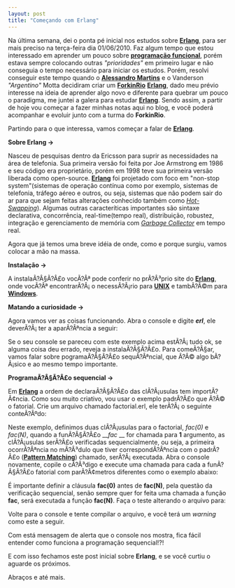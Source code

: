 ```yaml
--- 
layout: post
title: "Começando com Erlang"
---
```


Na última semana, dei o ponta pé inicial nos estudos sobre **[Erlang](http://www.erlang.org)**, para ser mais preciso na terça-feira dia 01/06/2010. Faz algum tempo que estou interessado em aprender um pouco sobre **[programação funcional](http://pt.wikipedia.org/wiki/Programa%C3%A7%C3%A3o_funcional )**, porém estava sempre colocando outras  *"prioridades"* em primeiro lugar e não conseguia o tempo necessário para iniciar os estudos. 
Porém, resolvi conseguir este tempo quando o **[Alessandro Martins](http://www.aleuai.com.br/blog/)** e o Vanderson *"Argentino"* Motta decidiram criar um **[ForkinRio](http://groups.google.com.br/group/forkinrio?hl=pt-BR)** **[Erlang](http://www.erlang.org)**, dado meu prévio interesse na ideia de aprender algo novo e diferente para quebrar um pouco o paradigma, me juntei a galera para estudar **[Erlang](http://www.erlang.org)**.
Sendo assim, a partir  de hoje vou começar a fazer minhas notas aqui no blog, e você poderá acompanhar e evoluir junto com a turma do **ForkinRio**.

Partindo para o que interessa, vamos começar a falar de **[Erlang](http://www.erlang.org)**.

**Sobre Erlang ->**

Nasceu de pesquisas dentro da Ericsson para suprir as necessidades na área de telefonia. Sua primeira versão foi feita por Joe Armstrong em 1986 e seu código era proprietário, porém em 1998 teve sua primeira versão liberada como open-source.
**[Erlang](http://www.erlang.org)** foi projetado com foco em "non-stop system"(sistemas de operação contínua como por exemplo, sistemas de telefonia, tráfego aéreo e outros, ou seja, sistemas que não podem sair do ar para que sejam feitas alterações conhecido também como *[Hot-Swapping](http://en.wikipedia.org/wiki/Hot_swapping)*). 
Algumas outras caracteríticas importantes são sintaxe declarativa, concorrência, real-time(tempo real), distribuição, robustez, integração e gerenciamento de memória com *[Garbage Collector](http://pt.wikipedia.org/wiki/Coletor_de_lixo)* em tempo real. 

Agora que já temos uma breve idéia de onde, como e porque surgiu, vamos colocar a mão na massa.

**Instalação ->**

A instalaÃ?Â§Ã?Â£o vocÃ?Âª pode conferir no prÃ?Â³prio site do **[Erlang](http://www.erlang.org)**, 
onde vocÃ?Âª encontrarÃ?Â¡ o necessÃ?Â¡rio para **[UNIX](http://erlang.org/doc/installation_guide/install.html#id2258617)** e tambÃ?Â©m para **[Windows](http://erlang.org/doc/installation_guide/install.html#id2252066)**.

**Matando a curiosidade ->**

Agora vamos ver as coisas funcionando.
Abra o console e digite __*erl*__, ele deverÃ?Â¡ ter a aparÃ?Âªncia a seguir:

<script src="http://gist.github.com/436107.js"></script>

Se o seu console se pareceu com este exemplo acima estÃ?Â¡ tudo ok, se alguma coisa deu errado, reveja a instalaÃ?Â§Ã?Â£o.
Para comeÃ?Â§ar, vamos falar sobre pogramaÃ?Â§Ã?Â£o sequÃ?Âªncial, que Ã?Â© algo bÃ?Â¡sico e ao mesmo tempo importante.

**ProgramaÃ?Â§Ã?Â£o sequencial ->**

Em **[Erlang](http://www.erlang.org)** a ordem de declaraÃ?Â§Ã?Â£o das clÃ?Â¡usulas tem importÃ?Â¢ncia.
Como sou muito criativo, vou usar o exemplo padrÃ?Â£o que Ã?Â© o fatorial. Crie um arquivo chamado factorial.erl, ele terÃ?Â¡ o seguinte conteÃ?Âºdo:

<script src="http://gist.github.com/436094.js"></script>

Neste exemplo, definimos duas clÃ?Â¡usulas para o factorial, *fac(0)* e *fac(N)*, quando a funÃ?Â§Ã?Â£o __*fac* __ for chamada para **1** argumento, as clÃ?Â¡usulas serÃ?Â£o verificadas sequencialmente, ou seja, a primeira ocorrÃ?Âªncia no mÃ?Â³dulo que tiver correspondÃ?Âªncia com o padrÃ?Â£o (**[Pattern Matching](http://en.wikipedia.org/wiki/Pattern_matching)**) chamado, serÃ?Â¡ executada.
Abra o console novamente, copile o cÃ?Â³digo e execute uma chamada para cada a funÃ?Â§Ã?Â£o fatorial com parÃ?Â¢metros diferentes como o exemplo abaixo:

<script src="http://gist.github.com/436108.js"></script>

É importante definir a cláusula **fac(0)** antes de **fac(N)**, pela questão da verificação sequencial, 
senão sempre quer for feita uma chamada a função **fac**, será executada a função **fac(N)**. 
Faça o teste alterando o arquivo para:

<script src="http://gist.github.com/436113.js"></script>

Volte para o console e tente compilar o arquivo, e você terá um *warning* como este a seguir.

<script src="http://gist.github.com/436117.js"></script>

Com está mensagem de alerta que o console nos mostra, fica fácil entender como funciona a programação sequencial!?! 

E com isso fechamos este post inicial sobre **Erlang**, e se você curtiu o aguarde os próximos.

Abraços e até mais.

